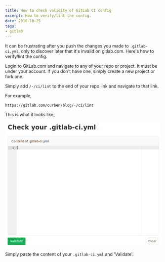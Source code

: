 ```yaml
---
title: How to check validity of GitLab CI config
excerpt: How to verify/lint the config.
date: 2018-10-25
tags:
- gitlab
---
```


It can be frustrating after you push the changes you made to `.gitlab-ci.yml`, only to discover later that it's invalid on gitlab.com. Here's how to verify/lint the config.

Login to GitLab.com and navigate to any of your repo or project. It must be under your account. If you don't have one, simply create a new project or fork one.

Simply add `/-/ci/lint` to the end of your repo link and navigate to that link.

For example,

```
https://gitlab.com/curben/blog/-/ci/lint
```

This is what it looks like,

![Verify .gitlab-ci.yml online](20181025/lint.png)

Simply paste the content of your `.gitlab-ci.yml` and 'Validate'.
